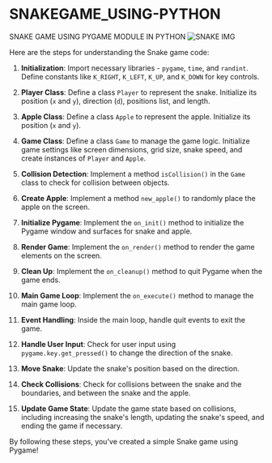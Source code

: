 # SNAKEGAME_USING-PYTHON
SNAKE GAME USING  PYGAME MODULE IN PYTHON 
![SNAKE IMG](https://github.com/Jatin9826/SNAKEGAME_USING-PYTHON/assets/167497208/e4eb8ba9-9c00-4444-aaa4-6668cea2a236)

 Here are the steps for understanding the Snake game code:

1. **Initialization**: Import necessary libraries - `pygame`, `time`, and `randint`. Define constants like `K_RIGHT`, `K_LEFT`, `K_UP`, and `K_DOWN` for key controls.

2. **Player Class**: Define a class `Player` to represent the snake. Initialize its position (`x` and `y`), direction (`d`), positions list, and length.

3. **Apple Class**: Define a class `Apple` to represent the apple. Initialize its position (`x` and `y`).

4. **Game Class**: Define a class `Game` to manage the game logic. Initialize game settings like screen dimensions, grid size, snake speed, and create instances of `Player` and `Apple`.

5. **Collision Detection**: Implement a method `isCollision()` in the `Game` class to check for collision between objects.

6. **Create Apple**: Implement a method `new_apple()` to randomly place the apple on the screen.

7. **Initialize Pygame**: Implement the `on_init()` method to initialize the Pygame window and surfaces for snake and apple.

8. **Render Game**: Implement the `on_render()` method to render the game elements on the screen.

9. **Clean Up**: Implement the `on_cleanup()` method to quit Pygame when the game ends.

10. **Main Game Loop**: Implement the `on_execute()` method to manage the main game loop.

11. **Event Handling**: Inside the main loop, handle quit events to exit the game.

12. **Handle User Input**: Check for user input using `pygame.key.get_pressed()` to change the direction of the snake.

13. **Move Snake**: Update the snake's position based on the direction.

14. **Check Collisions**: Check for collisions between the snake and the boundaries, and between the snake and the apple.

15. **Update Game State**: Update the game state based on collisions, including increasing the snake's length, updating the snake's speed, and ending the game if necessary.

By following these steps, you've created a simple Snake game using Pygame!
